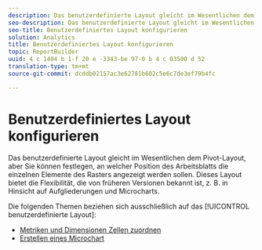```yaml
---
description: Das benutzerdefinierte Layout gleicht im Wesentlichen dem Pivot-Layout, aber Sie können festlegen, an welcher Position des Arbeitsblatts die einzelnen Elemente des Rasters angezeigt werden sollen. Dieses Layout bietet die Flexibilität, die von früheren Versionen bekannt ist, z. B. in Hinsicht auf Aufgliederungen und Microcharts.
seo-description: Das benutzerdefinierte Layout gleicht im Wesentlichen dem Pivot-Layout, aber Sie können festlegen, an welcher Position des Arbeitsblatts die einzelnen Elemente des Rasters angezeigt werden sollen. Dieses Layout bietet die Flexibilität, die von früheren Versionen bekannt ist, z. B. in Hinsicht auf Aufgliederungen und Microcharts.
seo-title: Benutzerdefiniertes Layout konfigurieren
solution: Analytics
title: Benutzerdefiniertes Layout konfigurieren
topic: ReportBuilder
uuid: 4 c 1404 b 1-f 20 e -3343-be 97-0 b 4 c 03500 d 52
translation-type: tm+mt
source-git-commit: dcddb02157ac3e62781b602c5e6c7de3ef79b4fc

---
```



# Benutzerdefiniertes Layout konfigurieren

Das benutzerdefinierte Layout gleicht im Wesentlichen dem Pivot-Layout, aber Sie können festlegen, an welcher Position des Arbeitsblatts die einzelnen Elemente des Rasters angezeigt werden sollen. Dieses Layout bietet die Flexibilität, die von früheren Versionen bekannt ist, z. B. in Hinsicht auf Aufgliederungen und Microcharts.

Die folgenden Themen beziehen sich ausschließlich auf das [!UICONTROL benutzerdefinierte Layout]:

* [Metriken und Dimensionen Zellen zuordnen](/help/analyze/report-builder/layout/map-metrics-and-dimensions-to-cells.md)
* [Erstellen eines Microchart](/help/analyze/report-builder/layout/t-create-a-microchart.md)